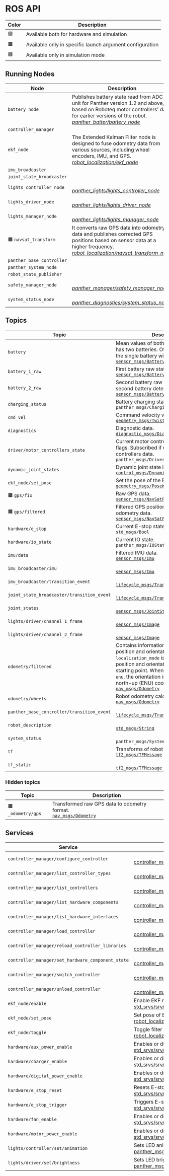 # ROS API

| Color | Description                                              |
| ----- | -------------------------------------------------------- |
| 🟩     | Available both for hardware and simulation               |
| 🟧     | Available only in specific launch argument configuration |
| 🟦     | Available only in simulation mode                        |

## Running Nodes

| Node                      | Description                                                                                                                                                                                                                                 |
| ------------------------- | ------------------------------------------------------------------------------------------------------------------------------------------------------------------------------------------------------------------------------------------- |
| `battery_node`            | Publishes battery state read from ADC unit for Panther version 1.2 and above, or based on Roboteq motor controllers' data for earlier versions of the robot.<br/> [*panther_batter/battery_node*](https://github.com/husarion/panther_ros/) |
| `controller_manager`      |                                                                                                                                                                                                                                             |
| `ekf_node`                | The Extended Kalman Filter node is designed to fuse odometry data from various sources, including wheel encoders, IMU, and GPS.<br/> [*robot_localization/ekf_node*](https://github.com/cra-ros-pkg/robot_localization)                    |
| `imu_broadcaster`         |                                                                                                                                                                                                                                             |
| `joint_state_broadcaster` |                                                                                                                                                                                                                                             |
| `lights_controller_node`  | <br/> [*panther_lights/lights_controller_node*](https://github.com/husarion/panther_ros/)                                                                                                                                                   |
| `lights_driver_node`      | <br/> [*panther_lights/lights_driver_node*](https://github.com/husarion/panther_ros/)                                                                                                                                                       |
| `lights_manager_node`     | <br/> [*panther_lights/lights_manager_node*](https://github.com/husarion/panther_ros/)                                                                                                                                                      |
| 🟧 `navsat_transform`      | It converts raw GPS data into odometry data and publishes corrected GPS positions based on sensor data at a higher frequency.  <br/> [*robot_localization/navsat_transform_node*](https://github.com/cra-ros-pkg/robot_localization)        |
| `panther_base_controller` |                                                                                                                                                                                                                                             |
| `panther_system_node`     |                                                                                                                                                                                                                                             |
| `robot_state_publisher`   |                                                                                                                                                                                                                                             |
| `safety_manager_node`     | <br/> [*panther_manager/safety_manager_node*](https://github.com/husarion/panther_ros/)                                                                                                                                                     |
| `system_status_node`      | <br/> [*panther_diagnostics/system_status_node*](https://github.com/husarion/panther_ros/)                                                                                                                                                  |

## Topics

| Topic                                      | Description                                                                                                                                                                                                                                                                                                                                                               |
| ------------------------------------------ | ------------------------------------------------------------------------------------------------------------------------------------------------------------------------------------------------------------------------------------------------------------------------------------------------------------------------------------------------------------------------- |
| `battery`                                  | Mean values of both batteries if Panther has two batteries. Otherwise, the state of the single battery will be published.<br/> [`sensor_msgs/BatteryState`](https://docs.ros2.org/humble/api/sensor_msgs/msg/BatteryState.html)                                                                                                                                           |
| `battery_1_raw`                            | First battery raw state.<br/> [`sensor_msgs/BatteryState`](https://docs.ros2.org/humble/api/sensor_msgs/msg/BatteryState.html)                                                                                                                                                                                                                                            |
| `battery_2_raw`                            | Second battery raw state. Published if second battery detected.<br/> [`sensor_msgs/BatteryState`](https://docs.ros2.org/humble/api/sensor_msgs/msg/BatteryState.html)                                                                                                                                                                                                     |
| `charging_status`                          | Battery charging status value.<br/> `panther_msgs/ChargingStatus`                                                                                                                                                                                                                                                                                                         |
| `cmd_vel`                                  | Command velocity value.<br/> [`geometry_msgs/Twist`](https://docs.ros2.org/humble/api/geometry_msgs/msg/Twist.html)                                                                                                                                                                                                                                                       |
| `diagnostics`                              | Diagnostic data.<br/> [`diagnostic_msgs/DiagnosticArray`](https://docs.ros2.org/humble/api/diagnostic_msgs/msg/DiagnosticArray.html)                                                                                                                                                                                                                                      |
| `driver/motor_controllers_state`           | Current motor controllers' state and error flags. Subscribed if using Roboteq motor controllers data.<br/> `panther_msgs/DriverState`                                                                                                                                                                                                                                     |
| `dynamic_joint_states`                     | Dynamic joint state information.<br/> [`control_msgs/DynamicJointState`](https://github.com/ros-controls/control_msgs/blob/master/control_msgs/msg/DynamicJointState.msg)                                                                                                                                                                                                 |
| `ekf_node/set_pose`                        | Set the pose of the EKF node.<br/> [`geometry_msgs/PoseWithCovarianceStamped`](https://docs.ros2.org/humble/api/geometry_msgs/msg/PoseWithCovarianceStamped.html)                                                                                                                                                                                                         |
| 🟧 `gps/fix`                                | Raw GPS data.<br/> [`sensor_msgs/NavSatFix`](https://docs.ros2.org/humble/api/sensor_msgs/msg/NavSatFix.html)                                                                                                                                                                                                                                                             |
| 🟧 `gps/filtered`                           | Filtered GPS position after fusing odometry data.<br/> [`sensor_msgs/NavSatFix`](https://docs.ros2.org/humble/api/sensor_msgs/msg/NavSatFix.html)                                                                                                                                                                                                                         |
| `hardware/e_stop`                          | Current E-stop state.<br/> `std_msgs/Bool`                                                                                                                                                                                                                                                                                                                                |
| `hardware/io_state`                        | Current IO state.<br/> `panther_msgs/IOState`                                                                                                                                                                                                                                                                                                                             |
| `imu/data`                                 | Filtered IMU data.<br/> [`sensor_msgs/Imu`](https://docs.ros2.org/humble/api/sensor_msgs/msg/Imu.html)                                                                                                                                                                                                                                                                    |
| `imu_broadcaster/imu`                      | <br/> [`sensor_msgs/Imu`](https://docs.ros2.org/humble/api/sensor_msgs/msg/Imu.html)                                                                                                                                                                                                                                                                                      |
| `imu_broadcaster/transition_event`         | <br/> [`lifecycle_msgs/TransitionEvent`](https://docs.ros2.org/humble/api/lifecycle_msgs/msg/TransitionEvent.html)                                                                                                                                                                                                                                                        |
| `joint_state_broadcaster/transition_event` | <br/> [`lifecycle_msgs/TransitionEvent`](https://docs.ros2.org/humble/api/lifecycle_msgs/msg/TransitionEvent.html)                                                                                                                                                                                                                                                        |
| `joint_states`                             | <br/> [`sensor_msgs/JointState`](https://docs.ros2.org/humble/api/sensor_msgs/msg/JointState.html)                                                                                                                                                                                                                                                                        |
| `lights/driver/channel_1_frame`            | <br/> [`sensor_msgs/Image`](https://docs.ros2.org/humble/api/sensor_msgs/msg/Image.html)                                                                                                                                                                                                                                                                                  |
| `lights/driver/channel_2_frame`            | <br/> [`sensor_msgs/Image`](https://docs.ros2.org/humble/api/sensor_msgs/msg/Image.html)                                                                                                                                                                                                                                                                                  |
| `odometry/filtered`                        | Contains information about the filtered position and orientation. When `localization_mode` is `relative`, the position and orientation are relative to the starting point. When `localization_mode` is `enu`, the orientation is relative to the east-north-up (ENU) coordinates.<br/> [`nav_msgs/Odometry`](https://docs.ros2.org/humble/api/nav_msgs/msg/Odometry.html) |
| `odometry/wheels`                          | Robot odometry calculated from wheels.<br/> [`nav_msgs/Odometry`](https://docs.ros2.org/humble/api/nav_msgs/msg/Odometry.html)                                                                                                                                                                                                                                            |
| `panther_base_controller/transition_event` | <br/> [`lifecycle_msgs/TransitionEvent`](https://docs.ros2.org/humble/api/lifecycle_msgs/msg/TransitionEvent.html)                                                                                                                                                                                                                                                        |
| `robot_description`                        | <br/> [`std_msgs/String`](https://docs.ros2.org/humble/api/std_msgs/msg/String.html)                                                                                                                                                                                                                                                                                      |
| `system_status`                            | <br/> `panther_msgs/SystemStatus`                                                                                                                                                                                                                                                                                                                                         |
| `tf`                                       | Transforms of robot system.<br/> [`tf2_msgs/TFMessage`](https://docs.ros2.org/humble/api/tf2_msgs/msg/TFMessage.html)                                                                                                                                                                                                                                                     |
| `tf_static`                                | <br/> [`tf2_msgs/TFMessage`](https://docs.ros2.org/humble/api/tf2_msgs/msg/TFMessage.html)                                                                                                                                                                                                                                                                                |

### Hidden topics

| Topic            | Description                                                                                                                          |
| ---------------- | ------------------------------------------------------------------------------------------------------------------------------------ |
| 🟧 `_odometry/gps` | Transformed raw GPS data to odometry format.<br/> [`nav_msgs/Odometry`](https://docs.ros2.org/humble/api/nav_msgs/msg/Odometry.html) |

## Services

| Service                                           | Description                                                     |
| ------------------------------------------------- | --------------------------------------------------------------- |
| `controller_manager/configure_controller`         | <br/> [controller_manager_msgs/srv/ConfigureController]()       |
| `controller_manager/list_controller_types`        | <br/> [controller_manager_msgs/srv/ListControllerTypes]()       |
| `controller_manager/list_controllers`             | <br/> [controller_manager_msgs/srv/ListControllers]()           |
| `controller_manager/list_hardware_components`     | <br/> [controller_manager_msgs/srv/ListHardwareComponents]()    |
| `controller_manager/list_hardware_interfaces`     | <br/> [controller_manager_msgs/srv/ListHardwareInterfaces]()    |
| `controller_manager/load_controller`              | <br/> [controller_manager_msgs/srv/LoadController]()            |
| `controller_manager/reload_controller_libraries`  | <br/> [controller_manager_msgs/srv/ReloadControllerLibraries]() |
| `controller_manager/set_hardware_component_state` | <br/> [controller_manager_msgs/srv/SetHardwareComponentState]() |
| `controller_manager/switch_controller`            | <br/> [controller_manager_msgs/srv/SwitchController]()          |
| `controller_manager/unload_controller`            | <br/> [controller_manager_msgs/srv/UnloadController]()          |
| `ekf_node/enable`                                 | Enable EKF node.<br/> [std_srvs/srv/Empty]()                                    |
| `ekf_node/set_pose`                               | Set pose of EKF node.<br/> [robot_localization/srv/SetPose]()                        |
| `ekf_node/toggle`                                 | Toggle filter processing in the EKF node.<br/> [robot_localization/srv/ToggleFilterProcessing]()         |
| `hardware/aux_power_enable`                       | Enables or disables AUX power.<br/> [std_srvs/srv/SetBool]()                                  |
| `hardware/charger_enable`                         | Enables or disables charger.<br/> [std_srvs/srv/SetBool](https://docs.ros2.org/humble/api/std_srvs/srv/SetBool.html)                                   |
| `hardware/digital_power_enable`                   | Enables or disables digital power.<br/> [std_srvs/srv/SetBool](https://docs.ros2.org/humble/api/std_srvs/srv/SetBool.html)                                   |
| `hardware/e_stop_reset`                           | Resets E-stop.<br/> [std_srvs/srv/Trigger](https://docs.ros2.org/humble/api/std_srvs/srv/Trigger.html)                                  |
| `hardware/e_stop_trigger`                         | Triggers E-stop.<br/> [std_srvs/srv/Trigger](https://docs.ros2.org/humble/api/std_srvs/srv/Trigger.html)                                  |
| `hardware/fan_enable`                             | Enables or disables fan.<br/> [std_srvs/srv/SetBool](https://docs.ros2.org/humble/api/std_srvs/srv/SetBool.html)                                   |
| `hardware/motor_power_enable`                     | Enables or disables motor power.<br/> [std_srvs/srv/SetBool](https://docs.ros2.org/humble/api/std_srvs/srv/SetBool.html)                                   |
| `lights/controller/set/animation`                 | Sets LED animation.<br/> [panther_msgs/srv/SetLEDAnimation]()                      |
| `lights/driver/set/brightness`                    | Sets LED brightness.<br/> [panther_msgs/srv/SetLEDBrightness]()                     |
